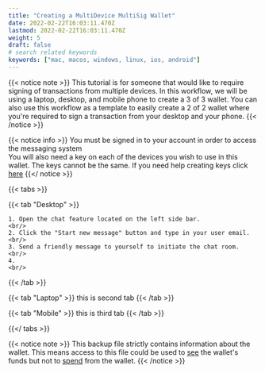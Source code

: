 ```yaml
---
title: "Creating a MultiDevice MultiSig Wallet"
date: 2022-02-22T16:03:11.470Z
lastmod: 2022-02-22T16:03:11.470Z
weight: 5
draft: false
# search related keywords
keywords: ["mac, macos, windows, linux, ios, android"]
---
```


{{< notice note >}}
This tutorial is for someone that would like to require signing of transactions from multiple devices. In this workflow, we will be using a laptop, desktop, and mobile phone to create a 3 of 3 wallet. You can also use this workflow as a template to easily create a 2 of 2 wallet where you're required to sign a transaction from your desktop and your phone.
{{< /notice >}}

{{< notice info >}}
You must be signed in to your account in order to access the messaging system <br/>
You will also need a key on each of the devices you wish to use in this wallet. The keys cannot be the same. If you need help creating keys click <u>[here](/getting-started/createsoftwarekey/)</u>
{{</ notice >}}

{{< tabs >}}

  {{< tab "Desktop" >}}
  
    1. Open the chat feature located on the left side bar.
    <br/>
    2. Click the "Start new message" button and type in your user email.
    <br/>
    3. Send a friendly message to yourself to initiate the chat room.
    <br/>
    4. 
    <br/>



  {{< /tab >}}

  {{< tab "Laptop" >}}
  this is second tab
  {{< /tab >}}

  {{< tab "Mobile" >}}
  this is third tab
  {{< /tab >}}

{{</ tabs >}}

<!-- 1. Click the + symbol next to "Wallets" to add a key.

<img src = addNewWallet.png
      alt = "Wallet + button (Screenshot)"/>

2. Name your wallet, give it a description (optional), and then proceed to the next screen.

<img src = multisigWalletConfig.png
    alt = "Add wallet name and description (Screenshot)"/>

3. Click the checkbox of the keys you want to associate with your wallet.

<img src = chooseKeys.png
    alt = "Choose the keys to associate with wallet (Screenshot)"/>

4. Assign the keys you selected to the wallet by clicking the "Assign To Wallet" button. You should see the keys listed on the right side now under "Key Configuration"

<img src = assignToWallet.png
    alt = "Assign to Wallet button (Screenshot)"
    style = "float: left"/>

<img src = assignedKeys.png 
    alt = "Assigned keys (Screenshot)"
    style = "float: center"/>


5. Add the number of signatures (keys) required to sign/send a transaction. You can only require as many keys that you have associated with the wallet. Each key required is a signer for the transaction.

<img src = requiredSignatures.png
    alt = "Required signature (Screenshot)"/>

6. Proceed to the next screen by clicking "Next: Review Wallet" and confirm the details of the wallet. Finalize your wallet by clicking the "Create Wallet" button.

<img src = confirmWalletDetails.png 
    alt = "Confirm wallet details (Screenshot)"/>

{{< notice warning >}}
  You will be prompted to backup your wallet by creating a BSMS (Bitcoin Secure Multisig Setup) File. This is highly recommended for a multisignature wallet. In order to recreate a multisig wallet you are required to have either the BSMS file *OR* all the keys that are associated with it. Put simply, if you create a 2 of 3 and lose one of the keys, you would need all 3 keys to recreate the wallet in order to recreate the wallet and sign a transaction. If you do not have a backup or a working wallet, you risk losing access to your funds forever.
{{< /notice >}}

<img src = downloadBSMSFile.png 
    alt = "Download wallet backup (Screenshot)"/> -->

{{< notice note >}}
This backup file strictly contains information about the wallet. This means access to this file could be used to <u>see</u> the wallet's funds but not to <u>spend</u> from the wallet.
{{< /notice >}}


